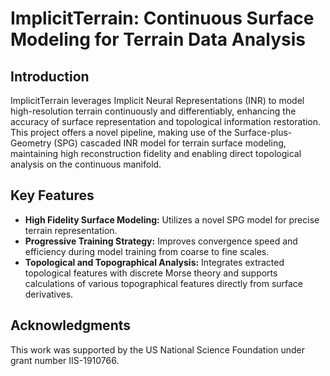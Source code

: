 # ImplicitTerrain: Continuous Surface Modeling for Terrain Data Analysis

## Introduction
ImplicitTerrain leverages Implicit Neural Representations (INR) to model high-resolution terrain continuously and differentiably, enhancing the accuracy of surface representation and topological information restoration. This project offers a novel pipeline, making use of the Surface-plus-Geometry (SPG) cascaded INR model for terrain surface modeling, maintaining high reconstruction fidelity and enabling direct topological analysis on the continuous manifold.

## Key Features
- **High Fidelity Surface Modeling:** Utilizes a novel SPG model for precise terrain representation.
- **Progressive Training Strategy:** Improves convergence speed and efficiency during model training from coarse to fine scales.
- **Topological and Topographical Analysis:** Integrates extracted topological features with discrete Morse theory and supports calculations of various topographical features directly from surface derivatives.

## Acknowledgments
This work was supported by the US National Science Foundation under grant number IIS-1910766.

